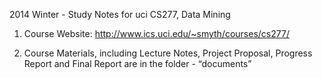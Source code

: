 2014 Winter - Study Notes for uci CS277, Data Mining

1. Course Website: http://www.ics.uci.edu/~smyth/courses/cs277/

2. Course Materials, including Lecture Notes, Project Proposal, Progress Report and Final Report are in the folder - “documents”
